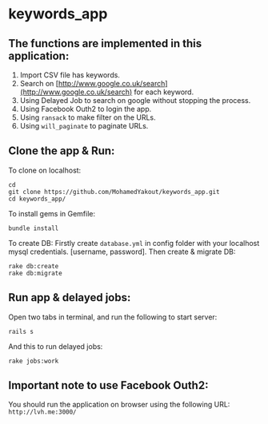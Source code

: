# keywords_app
## The functions are implemented in this application: 
1. Import CSV file has keywords. 
2. Search on [http://www.google.co.uk/search](http://www.google.co.uk/search) for each keyword. 
3. Using Delayed Job to search on google without stopping the process. 
4. Using Facebook Outh2 to login the app. 
5. Using `ransack` to make filter on the URLs. 
6. Using `will_paginate` to paginate URLs. 

## Clone the app & Run: 
To clone on localhost: 
```
cd 
git clone https://github.com/MohamedYakout/keywords_app.git
cd keywords_app/ 
```
To install gems in Gemfile: 
```
bundle install
```
To create DB: 
Firstly create `database.yml` in config folder with your localhost mysql credentials. [username, password]. 
Then create & migrate DB: 
```
rake db:create
rake db:migrate
``` 

## Run app & delayed jobs: 
Open two tabs in terminal, and run the following to start server: 
```
rails s
```
And this to run delayed jobs: 
```
rake jobs:work
```

## Important note to use Facebook Outh2: 
You should run the application on browser using the following URL: 
`http://lvh.me:3000/`